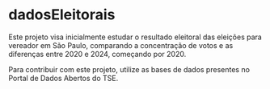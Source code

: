 # dadosEleitorais

Este projeto visa inicialmente estudar o resultado eleitoral das eleições para vereador em São Paulo, comparando a concentração de votos e as diferenças entre 2020 e 2024, começando por 2020.

Para contribuir com este projeto, utilize as bases de dados presentes no Portal de Dados Abertos do TSE.
